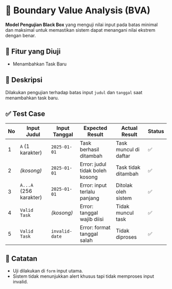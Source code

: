 # 🧪 Boundary Value Analysis (BVA)

**Model Pengujian Black Box** yang menguji nilai input pada batas minimal dan maksimal untuk memastikan sistem dapat menangani nilai ekstrem dengan benar.

## 🎯 Fitur yang Diuji
- Menambahkan Task Baru

## 🧾 Deskripsi
Dilakukan pengujian terhadap batas input `judul` dan `tanggal` saat menambahkan task baru.

## ✅ Test Case

| No | Input Judul | Input Tanggal | Expected Result | Actual Result | Status |
|----|-------------|----------------|------------------|----------------|--------|
| 1 | `A` (1 karakter) | `2025-01-01` | Task berhasil ditambah | Task muncul di daftar | ✅ |
| 2 | *(kosong)* | `2025-01-01` | Error: judul tidak boleh kosong | Task tidak ditambah | ✅ |
| 3 | `A...A` (256 karakter) | `2025-01-01` | Error: input terlalu panjang | Ditolak oleh sistem | ✅ |
| 4 | `Valid Task` | *(kosong)* | Error: tanggal wajib diisi | Tidak muncul task | ✅ |
| 5 | `Valid Task` | `invalid-date` | Error: format tanggal salah | Tidak diproses | ✅ |

## 📝 Catatan
- Uji dilakukan di `form` input utama.
- Sistem tidak menunjukkan alert khusus tapi tidak memproses input invalid.
